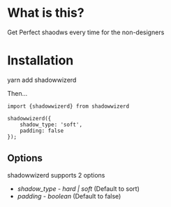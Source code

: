 # What is this?

Get Perfect shaodws every time for the non-designers

# Installation

yarn add shadowwizerd

Then...

```
import {shadowwizerd} from shadowwizerd

shadowwizerd({
    shadow_type: 'soft',
    padding: false
});
```

## Options

shadowwizerd supports 2 options

- _*shadow_type*_ - _hard | soft_ (Default to sort)
- _*padding*_ - _boolean_ (Default to false)
